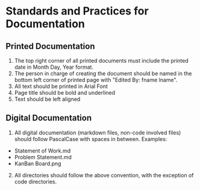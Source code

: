 # Standards and Practices for Documentation

## Printed Documentation

1. The top right corner of all printed documents must include the printed date in Month Day, Year format.
2. The person in charge of creating the document should be named in the bottom left corner of printed page with "Edited By: fname lname".
3. All text should be printed in Arial Font
4. Page title should be bold and underlined
5. Text should be left aligned

## Digital Documentation

1. All digital documentation (markdown files, non-code involved files) should follow PascalCase with spaces in between. Examples:
  - Statement of Work.md
  - Problem Statement.md
  - KanBan Board.png
2. All directories should follow the above convention, with the exception of code directories.
